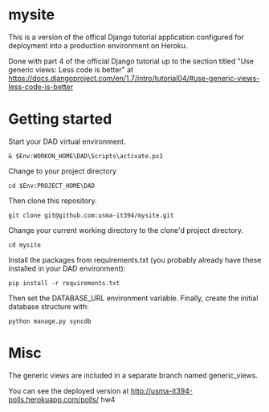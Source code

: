# mysite
This is a version of the offical Django tutorial application configured for deployment into a production environment on Heroku.

Done with part 4 of the official Django tutorial up to the section titled 
"Use generic views: Less code is better" at https://docs.djangoproject.com/en/1.7/intro/tutorial04/#use-generic-views-less-code-is-better

# Getting started
Start your DAD virtual environment.
```
& $Env:WORKON_HOME\DAD\Scripts\activate.ps1
```
Change to your project directory
```
cd $Env:PROJECT_HOME\DAD
```
Then clone this repository.  
```
git clone git@github.com:usma-it394/mysite.git
```

Change your current working directory to the clone'd project directory.
```
cd mysite
```
Install the packages from requirements.txt (you probably already have these installed in your DAD environment):
```
pip install -r requirements.txt
```

Then set the DATABASE_URL environment variable. Finally, create the initial database structure with:
```
python manage.py syncdb
```

# Misc
The generic views are included in a separate branch named generic_views.

You can see the deployed version at http://usma-it394-polls.herokuapp.com/polls/
h w 4  
 